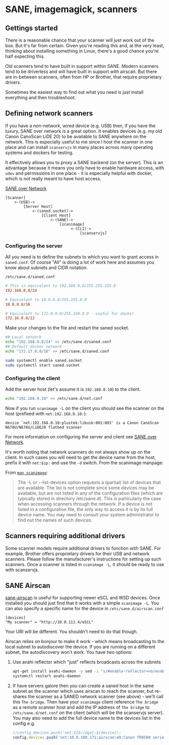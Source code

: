 # SANE, imagemagick, scanners

## Gettings started

There is a reasonable chance that your scanner will just work out of the box.
But it's far from certain. Given you're reading this and, at the very least,
thinking about installing something in Linux, there's a good chance you're half
expecting this.

Old scanners tend to have built in support within SANE. Modern scanners tend to
be driverless and will have built in support with airscan. But there are
in-between scanners, often from HP or Brother, that require proprietary drivers.

Sometimes the easiest way to find out what you need is just install everything
and then troubleshoot.

## Defining network scanners

If you have a non-network, wired device (e.g. USB) then, if you have the luxury,
SANE over network is a great option. It enables devices (e.g. my old Canon
CanoScan LiDE 20) to be available to SANE anywhere on the network. This is
especially useful to me since I host the scanner in one place and can install
`scanservjs` in many places across many operating systems and dockers for
testing.

It effectively allows you to proxy a SANE backend (on the server). This is an
advantage because it means you only have to enable hardware access, with `udev`
and permissions in one place - it is especially helpful with docker, which is
not really meant to have host access.

[SANE over Network](https://wiki.debian.org/SaneOverNetwork)

```
[Scanner]
    <-(USB)->
        [Server Host]
            <-(saned.socket)->
                [Client Host]
                    <-(SANE)->
                        [scanimage]
                             <-(CLI)->
                                 [scanservjs]
```

### Configuring the server

All you need is to define the subnets to which you want to grant access in
`saned.conf`. Of course "All" is doing a lot of work here and assumes you know
about subnets and CIDR notation.

`/etc/sane.d/saned.conf`
```ini
# This is equivalent to 192.168.0.0/255.255.255.0
192.168.0.0/24

# Equivalent to 10.0.0.0/255.255.0.0
10.0.0.0/16

# Equivalent to 172.0.0.0/255.240.0.0 - useful for docker
172.16.0.0/12
```

Make your changes to the file and restart the saned socket.

```sh
## Local network
echo "192.168.0.0/24" >> /etc/sane.d/saned.conf
## Default docker network
echo "172.17.0.0/16" >> /etc/sane.d/saned.conf

sudo systemctl enable saned.socket
sudo systemctl start saned.socket
```

### Configuring the client

Add the server host (let's assume it is `192.168.0.10`) to the client.

```sh
echo "192.168.0.10" >> /etc/sane.d/net.conf
```

Now if you run `scanimage -L` on the client you should see the scanner on the
host (prefixed with `net:192.168.0.10:`):

```
device `net:192.168.0.10:plustek:libusb:001:003' is a Canon CanoScan N670U/N676U/LiDE20 flatbed scanner
```

For more information on configuring the server and client see
[SANE over Network](https://wiki.debian.org/SaneOverNetwork#Server_Configuration).

It's worth noting that network scanners do not always show up on the client. In
such cases you will need to get the device name from the host, prefix it with
`net:$ip:` and use the `-d` switch. From the scanimage manpage:

From [`man scanimage`](https://linux.die.net/man/1/scanimage):

> The -L or --list-devices option requests a (partial) list of devices that are
> available. The list is not complete since some devices may be available, but
> are not listed in any of the configuration files (which are typically stored
> in directory /etc/sane.d). This is particularly the case when accessing
> scanners through the network. If a device is not listed in a configuration
> file, the only way to access it is by its full device name. You may need to
> consult your system administrator to find out the names of such devices.

## Scanners requiring additional drivers

Some scanner models require additional drivers to function with SANE. For
example, Brother offers proprietary drivers for their USB and network scanners.
Please follow the manufacturer's instructions for setting up such scanners.
Once a scanner is listed in `scanimage -L`, it should be ready to use with
scanservjs.

## SANE Airscan

[sane-airscan](https://github.com/alexpevzner/sane-airscan) is useful for
supporting newer eSCL and WSD devices. Once installed you should just find that
it works with a simple `scanimage -L`. You can also specify a specific name for
the device in `/etc/sane.d/airscan.conf`

```console
[devices]
"My scanner" = "http://10.0.111.4/eSCL"
```

Your URI will be different. You shouldn't need to do that though.

Airscan relies on bonjour to make it work - which means broadcasting to the
local subnet to autodiscover the device. If you are running on a different
subnet, the autodiscovery won't work. You have two options:

1. Use avahi reflector which "just" reflects broadcasts across the subnets
   ```sh
   apt-get install avahi-daemon -y sed -i "s/#enable-reflector=no/enable-reflector=yes/g" /etc/avahi/avahi-daemon.conf
   systemctl restart avahi-daemon
   ```
2. If have servers galore then you can create a saned host in the same subnet as
   the scanner which uses airscan to reach the scanner, but re-shares the
   scanner as a SANED network scanner (see above) - we'll call this
   `The bridge`. Then have your `scanimage` client reference `The bridge` as a
   remote scanner host and add the IP address of `The bridge` to
   `/etc/sane.d/net.conf` on the client (which will be the scanservjs server).
   You may also need to add the full device name to the devices list in the
   config e.g.
   ```javascript
   //config.devices.push('net:${bridge}:${device});
   config.devices.push('net:10.0.100.171:airscan:e0:Canon TR8500 series-5);
   ```
